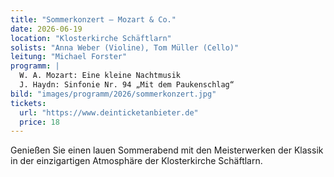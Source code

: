 ```yaml
---
title: "Sommerkonzert – Mozart & Co."
date: 2026-06-19
location: "Klosterkirche Schäftlarn"
solists: "Anna Weber (Violine), Tom Müller (Cello)"
leitung: "Michael Forster"
programm: |
  W. A. Mozart: Eine kleine Nachtmusik  
  J. Haydn: Sinfonie Nr. 94 „Mit dem Paukenschlag“
bild: "images/programm/2026/sommerkonzert.jpg"
tickets:
  url: "https://www.deinticketanbieter.de"
  price: 18
---
```

Genießen Sie einen lauen Sommerabend mit den Meisterwerken der Klassik in der einzigartigen Atmosphäre der Klosterkirche Schäftlarn.